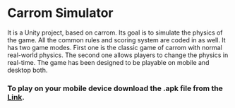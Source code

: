 # Carrom Simulator
It is a Unity project, based on carrom. Its goal is to simulate the physics of the game. All the common rules and scoring system are coded in as well. 
It has two game modes. First one is the classic game of carrom with normal real-world physics. The second one allows players to change the physics in real-time.
The game has been designed to be playable on mobile and desktop both.

### To play on your mobile device download the .apk file from the [Link](https://drive.google.com/file/d/19pl-h_klbOsu88E-QzcqIrJFCOp7mSqn/view?usp=sharing).
